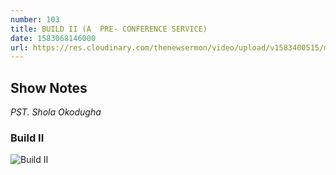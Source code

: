 ```yaml
---
number: 103
title: BUILD II (A  PRE- CONFERENCE SERVICE) 
date: 1583068146000
url: https://res.cloudinary.com/thenewsermon/video/upload/v1583400515/messages/Build_II_Pre-Next_Conference_2020_Meeting_-_Pst_Shola_Okodugha.mp3
---
```


## Show Notes
_PST. Shola Okodugha_

### Build II

![Build II](https://res.cloudinary.com/thenewsermon/image/upload/v1583057394/sermon%20display%20pictures/BUID_Jp_March_1st.jpg)
